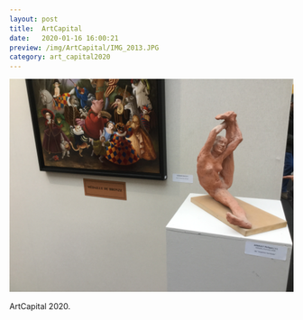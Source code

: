 ```yaml
---
layout: post
title:  ArtCapital
date:   2020-01-16 16:00:21
preview: /img/ArtCapital/IMG_2013.JPG
category: art_capital2020
---
```


![Picture 1](/img/ArtCapital/IMG_2013.JPG) 


ArtCapital 2020.


